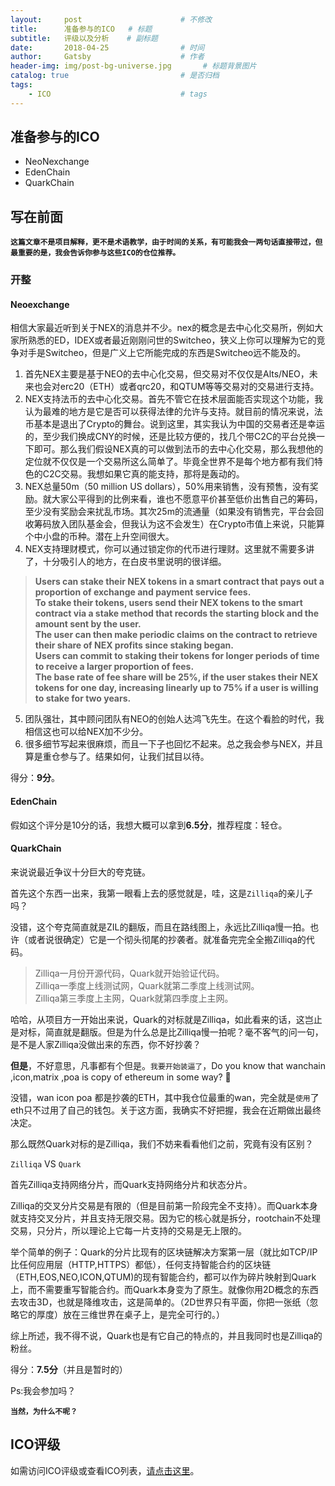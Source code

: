 ```yaml
---
layout:     post                      # 不修改
title:      准备参与的ICO   # 标题
subtitle:   评级以及分析    # 副标题
date:       2018-04-25                # 时间
author:     Gatsby                    # 作者
header-img: img/post-bg-universe.jpg       # 标题背景图片
catalog: true                         # 是否归档
tags:
    - ICO                             # tags
---
```


## 准备参与的ICO
- NeoNexchange
- EdenChain 
- QuarkChain

## 写在前面 
**`这篇文章不是项目解释，更不是术语教学，由于时间的关系，有可能我会一两句话直接带过，但最重要的是，我会告诉你参与这些ICO的仓位推荐。`**

### 开整

#### Neoexchange

相信大家最近听到关于NEX的消息并不少。nex的概念是去中心化交易所，例如大家所熟悉的ED，IDEX或者最近刚刚问世的Switcheo，狭义上你可以理解为它的竞争对手是Switcheo，但是广义上它所能完成的东西是Switcheo远不能及的。

1. 首先NEX主要是基于NEO的去中心化交易，但交易对不仅仅是Alts/NEO，未来也会对erc20（ETH）或者qrc20，和QTUM等等交易对的交易进行支持。
2. NEX支持法币的去中心化交易。首先不管它在技术层面能否实现这个功能，我认为最难的地方是它是否可以获得法律的允许与支持。就目前的情况来说，法币基本是退出了Crypto的舞台。说到这里，其实我认为中国的交易者还是幸运的，至少我们换成CNY的时候，还是比较方便的，找几个带C2C的平台兑换一下即可。那么我们假设NEX真的可以做到法币的去中心化交易，那么我想他的定位就不仅仅是一个交易所这么简单了。毕竟全世界不是每个地方都有我们特色的C2C交易。我想如果它真的能支持，那将是轰动的。
3. NEX总量50m（50 million US dollars），50%用来销售，没有预售，没有奖励。就大家公平得到的比例来看，谁也不愿意平价甚至低价出售自己的筹码，至少没有奖励会来扰乱市场。其次25m的流通量（如果没有销售完，平台会回收筹码放入团队基金会，但我认为这不会发生）在Crypto市值上来说，只能算个中小盘的币种。潜在上升空间很大。
4. NEX支持理财模式，你可以通过锁定你的代币进行理财。这里就不需要多讲了，十分吸引人的地方，在白皮书里说明的很详细。
> **Users can stake their NEX tokens in a smart contract that pays out a proportion of exchange and payment service fees.  
To stake their tokens, users send their NEX tokens to the smart contract via a stake method that records the starting block and the amount sent by the user.  
The user can then make periodic claims on the contract to retrieve their share of NEX profits since staking began.  
Users can commit to staking their tokens for longer periods of time to receive a larger proportion of fees.  
The base rate of fee share will be 25%, if the user stakes their NEX tokens for one day, increasing linearly up to 75% if a user is willing to stake for two years.**

5. 团队强壮，其中顾问团队有NEO的创始人达鸿飞先生。在这个看脸的时代，我相信这也可以给NEX加不少分。
6. 很多细节写起来很麻烦，而且一下子也回忆不起来。总之我会参与NEX，并且算是重仓参与了。结果如何，让我们拭目以待。

得分：**9分**。

#### EdenChain

假如这个评分是10分的话，我想大概可以拿到**6.5分**，推荐程度：轻仓。

#### QuarkChain

来说说最近争议十分巨大的夸克链。

首先这个东西一出来，我第一眼看上去的感觉就是，哇，这是`Zilliqa`的亲儿子吗？

没错，这个夸克简直就是ZIL的翻版，而且在路线图上，永远比Zilliqa慢一拍。也许（或者说很确定）它是一个彻头彻尾的抄袭者。就准备完完全全搬Zilliqa的代码。

> Zilliqa一月份开源代码，Quark就开始验证代码。  
Zilliqa一季度上线测试网，Quark就第二季度上线测试网。  
Zilliqa第三季度上主网，Quark就第四季度上主网。

哈哈，从项目方一开始出来说，Quark的对标就是Zilliqa，如此看来的话，这岂止是对标，简直就是翻版。但是为什么总是比Zilliqa慢一拍呢？毫不客气的问一句，是不是人家Zilliqa没做出来的东西，你不好抄袭？

**但是**，不好意思，凡事都有个但是。`我要开始装逼了`，Do you know that wanchain ,icon,matrix ,poa is copy of ethereum in some way? 🤔

没错，wan icon poa 都是抄袭的ETH，其中我仓位最重的wan，完全就是`使用`了eth只不过用了自己的钱包。关于这方面，我确实不好把握，我会在近期做出最终决定。

那么既然Quark对标的是Zilliqa，我们不妨来看看他们之前，究竟有没有区别？

`Zilliqa` VS `Quark`

首先Zilliqa支持网络分片，而Quark支持网络分片和状态分片。

Zilliqa的交叉分片交易是有限的（但是目前第一阶段完全不支持）。而Quark本身就支持交叉分片，并且支持无限交易。因为它的核心就是拆分，rootchain不处理交易，只分片，所以理论上它每一片支持的交易是无上限的。

举个简单的例子：Quark的分片比现有的区块链解决方案第一层（就比如TCP/IP比任何应用层（HTTP,HTTPS）都低），任何支持智能合约的区块链（ETH,EOS,NEO,ICON,QTUM)的现有智能合约，都可以作为碎片映射到Quark上，而不需要重写智能合约。而Quark本身变为了原生。就像你用2D概念的东西去攻击3D，也就是降维攻击，这是简单的。（2D世界只有平面，你把一张纸（忽略它的厚度）放在三维世界在桌子上，是完全可行的。）

综上所述，我不得不说，Quark也是有它自己的特点的，并且我同时也是Zilliqa的粉丝。

得分：**7.5分**（并且是暂时的）

Ps:我会参加吗？

**`当然，为什么不呢？`**


## ICO评级

如需访问ICO评级或查看ICO列表，[请点击这里](http://10512.net/2018/04/24/%E7%AC%AC%E4%B8%80%E7%AF%87/#%E5%85%8D%E8%B4%A3%E5%A3%B0%E6%98%8E)。
